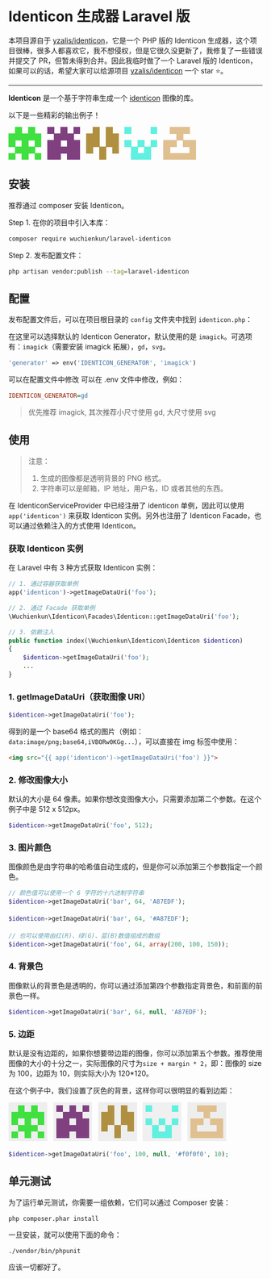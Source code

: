 # Identicon 生成器 Laravel 版

本项目源自于 [yzalis/identicon](https://github.com/yzalis/Identicon)，它是一个 PHP 版的 Identicon 生成器，这个项目很棒，很多人都喜欢它，我不想侵权，但是它很久没更新了，我修复了一些错误并提交了 PR，但暂未得到合并。因此我临时做了一个 Laravel 版的 Identicon，如果可以的话，希望大家可以给源项目 [yzalis/identicon](https://github.com/yzalis/) 一个 star ⭐️。

---

**Identicon** 是一个基于字符串生成一个 [identicon](http://en.wikipedia.org/wiki/Identicon) 图像的库。

以下是一些精彩的输出例子！

![Identicon example #1](doc/benjaminAtYzalisDotCom.png)&nbsp;&nbsp;
![Identicon example #2](doc/Benjamin.png)&nbsp;&nbsp;
![Identicon example #3](doc/8.8.8.8.png)&nbsp;&nbsp;
![Identicon example #4](doc/8.8.4.4.png)&nbsp;&nbsp;
![Identicon example #5](doc/yzalis.png)

## 安装

推荐通过 composer 安装 Identicon。

Step 1. 在你的项目中引入本库：

``` bash
composer require wuchienkun/laravel-identicon
```

Step 2. 发布配置文件：
``` bash
php artisan vendor:publish --tag=laravel-identicon
```

## 配置

发布配置文件后，可以在项目根目录的 `config` 文件夹中找到 `identicon.php`：

在这里可以选择默认的 Identicon Generator，默认使用的是 `imagick`。可选项有：`imagick`（需要安装 imagick 拓展），`gd`，`svg`。

``` php
'generator' => env('IDENTICON_GENERATOR', 'imagick')
```

可以在配置文件中修改 可以在 .env 文件中修改，例如：
```ini
IDENTICON_GENERATOR=gd
```
> 优先推荐 imagick, 其次推荐小尺寸使用 gd, 大尺寸使用 svg


## 使用

> 注意：
> 1. 生成的图像都是透明背景的 PNG 格式。
> 2. 字符串可以是邮箱，IP 地址，用户名，ID 或者其他的东西。

在 IdenticonServiceProvider 中已经注册了 identicon 单例，因此可以使用 `app('identicon')` 来获取 Identicon 实例。另外也注册了 Identicon Facade，也可以通过依赖注入的方式使用 Identicon。

### 获取 Identicon 实例

在 Laravel 中有 3 种方式获取 Identicon 实例：
``` php
// 1. 通过容器获取单例
app('identicon')->getImageDataUri('foo');
```

``` php
// 2. 通过 Facade 获取单例
\Wuchienkun\Identicon\Facades\Identicon::getImageDataUri('foo');
```

``` php
// 3. 依赖注入
public function index(\Wuchienkun\Identicon\Identicon $identicon)
{
    $identicon->getImageDataUri('foo');
    ...
}
```

### 1. getImageDataUri（获取图像 URI）
``` php
$identicon->getImageDataUri('foo'); 
```

得到的是一个 base64 格式的图片（例如：`data:image/png;base64,iVBORw0KGg...`），可以直接在 img 标签中使用：
``` html
<img src="{{ app('identicon')->getImageDataUri('foo') }}">
```

### 2. 修改图像大小

默认的大小是 64 像素。如果你想改变图像大小，只需要添加第二个参数。在这个例子中是 512 x 512px。

``` php
$identicon->getImageDataUri('foo', 512);
```

### 3. 图片颜色

图像颜色是由字符串的哈希值自动生成的，但是你可以添加第三个参数指定一个颜色。


``` php
// 颜色值可以使用一个 6 字符的十六进制字符串
$identicon->getImageDataUri('bar', 64, 'A87EDF');

$identicon->getImageDataUri('bar', 64, '#A87EDF');

// 也可以使用由红(R)、绿(G)、蓝(B)数值组成的数组
$identicon->getImageDataUri('foo', 64, array(200, 100, 150));
```

### 4. 背景色

图像默认的背景色是透明的，你可以通过添加第四个参数指定背景色，和前面的前景色一样。

``` php
$identicon->getImageDataUri('bar', 64, null, 'A87EDF');
```

### 5. 边距

默认是没有边距的，如果你想要带边距的图像，你可以添加第五个参数。推荐使用图像的大小的十分之一，实际图像的尺寸为`size + margin * 2`，即：图像的 size 为 100，边距为 10，则实际大小为 120*120。

在这个例子中，我们设置了灰色的背景，这样你可以很明显的看到边距：

![Identicon example #6](doc/benjaminAtYzalisDotCom_with_margin.png)&nbsp;&nbsp;
![Identicon example #7](doc/Benjamin_with_margin.png)&nbsp;&nbsp;
![Identicon example #8](doc/8.8.8.8_with_margin.png)&nbsp;&nbsp;
![Identicon example #9](doc/8.8.4.4_with_margin.png)&nbsp;&nbsp;
![Identicon example #10](doc/yzalis_with_margin.png)

```php
$identicon->getImageDataUri('foo', 100, null, '#f0f0f0', 10);
```

## 单元测试

为了运行单元测试，你需要一组依赖，它们可以通过 Composer 安装：

```
php composer.phar install
```

一旦安装，就可以使用下面的命令：

```
./vendor/bin/phpunit
```

应该一切都好了。
